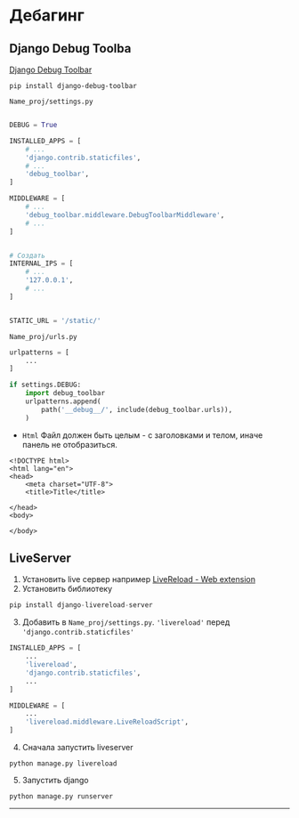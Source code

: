 # Дебагинг

## Django Debug Toolba

[Django Debug Toolbar](https://django-debug-toolbar.readthedocs.io/en/latest/)

```bush
pip install django-debug-toolbar
```

`Name_proj/settings.py`

```python

DEBUG = True

INSTALLED_APPS = [
    # ...
    'django.contrib.staticfiles',
    # ...
    'debug_toolbar',
]

MIDDLEWARE = [
    # ...
    'debug_toolbar.middleware.DebugToolbarMiddleware',
    # ...
]


# Создать
INTERNAL_IPS = [
    # ...
    '127.0.0.1',
    # ...
]


STATIC_URL = '/static/'
```

`Name_proj/urls.py`

```python
urlpatterns = [
	...
]

if settings.DEBUG:
	import debug_toolbar
	urlpatterns.append(
		path('__debug__/', include(debug_toolbar.urls)),
	)
```

- `Html` Файл должен быть целым -  с заголовками и телом, иначе панель не отобразиться.

```bush
<!DOCTYPE html>
<html lang="en">
<head>
    <meta charset="UTF-8">
    <title>Title</title>

</head>
<body>

</body>
```

## LiveServer

1.  Установить live сервер например [LiveReload - Web extension](https://addons.mozilla.org/ru/firefox/addon/livereload-web-extension/)
2.  Установить библиотеку

```python
pip install django-livereload-server
```

3. Добавить в `Name_proj/settings.py`. `'livereload'` перед `'django.contrib.staticfiles'`

```python
INSTALLED_APPS = [
	...
	'livereload',
	'django.contrib.staticfiles',
	...
]

MIDDLEWARE = [
	...
	'livereload.middleware.LiveReloadScript',
]
```

4. Сначала запустить liveserver

```bush
python manage.py livereload
```

5. Запустить django

```bush
python manage.py runserver
```

---